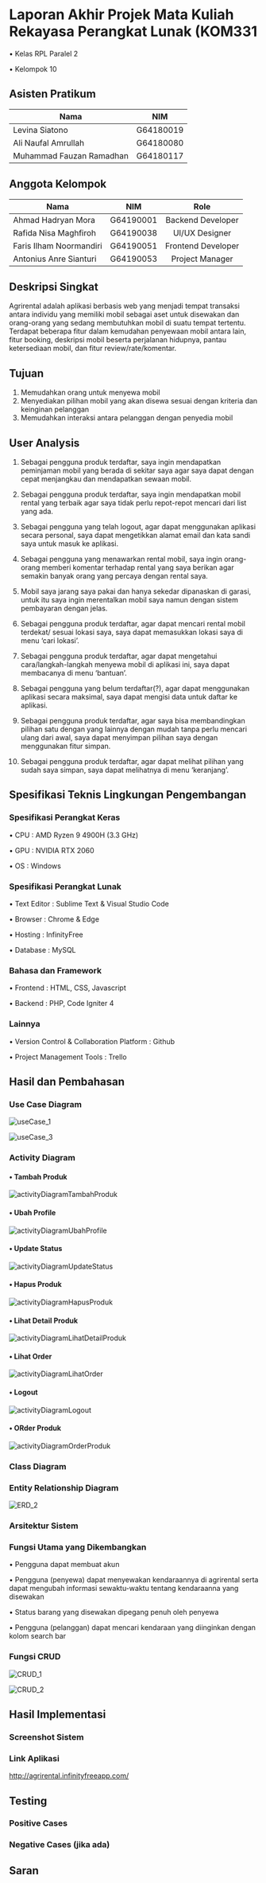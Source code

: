 # Laporan Akhir Projek Mata Kuliah Rekayasa Perangkat Lunak (KOM331
  • Kelas RPL Paralel 2
  
  • Kelompok 10
  
## Asisten Pratikum

| Nama                    | NIM       |
| ----------------------- |:---------:|
| Levina Siatono          | G64180019 |
| Ali Naufal Amrullah     | G64180080 |
| Muhammad Fauzan Ramadhan| G64180117 |
   
## Anggota Kelompok

| Nama                    | NIM       | Role               |
| ----------------------- |:---------:| :-----------------:|
| Ahmad Hadryan Mora      | G64190001 | Backend Developer  |
| Rafida Nisa Maghfiroh   | G64190038 | UI/UX Designer     |
| Faris Ilham Noormandiri | G64190051 | Frontend Developer |
| Antonius Anre Sianturi  | G64190053 | Project Manager    |
   
## Deskripsi Singkat
   Agrirental adalah aplikasi berbasis web yang menjadi tempat transaksi antara individu yang memiliki mobil sebagai aset untuk disewakan dan orang-orang yang sedang     membutuhkan mobil di suatu tempat tertentu. Terdapat beberapa fitur dalam kemudahan penyewaan mobil antara lain, fitur booking, deskripsi mobil beserta perjalanan hidupnya, pantau ketersediaan mobil, dan fitur review/rate/komentar.

## Tujuan

   1. Memudahkan orang untuk menyewa mobil
   2. Menyediakan pilihan mobil yang akan disewa sesuai dengan kriteria dan keinginan pelanggan
   3. Memudahkan interaksi antara pelanggan dengan penyedia mobil
  
## User Analysis

   1. Sebagai pengguna produk terdaftar, saya ingin mendapatkan peminjaman mobil yang berada di sekitar saya agar saya dapat dengan cepat menjangkau dan mendapatkan sewaan mobil.
    
   2. Sebagai pengguna produk terdaftar, saya ingin mendapatkan mobil rental yang terbaik agar saya tidak perlu repot-repot mencari dari list yang ada.
    
   3. Sebagai pengguna yang telah logout, agar dapat menggunakan aplikasi secara personal, saya dapat mengetikkan alamat email dan kata sandi saya untuk masuk ke aplikasi.
    
   4. Sebagai pengguna yang menawarkan rental mobil, saya ingin orang-orang memberi komentar terhadap rental yang saya berikan agar semakin banyak orang yang percaya dengan rental saya.
    
   5. Mobil saya jarang saya pakai dan hanya sekedar dipanaskan di garasi, untuk itu saya ingin merentalkan mobil saya namun dengan sistem pembayaran dengan jelas.
    
   6. Sebagai pengguna produk terdaftar, agar dapat mencari rental mobil terdekat/ sesuai lokasi saya, saya dapat memasukkan lokasi saya di menu ‘cari lokasi’.
    
   7. Sebagai pengguna produk terdaftar, agar dapat mengetahui cara/langkah-langkah menyewa mobil di aplikasi ini, saya dapat membacanya di menu ‘bantuan’.
    
   8. Sebagai pengguna yang belum terdaftar(?), agar dapat menggunakan aplikasi secara maksimal, saya dapat mengisi data untuk daftar ke aplikasi.
    
   9. Sebagai pengguna produk terdaftar, agar saya bisa membandingkan pilihan satu dengan yang lainnya dengan mudah tanpa perlu mencari ulang dari awal, saya dapat menyimpan pilihan saya dengan menggunakan fitur simpan.
    
   10. Sebagai pengguna produk terdaftar, agar dapat melihat pilihan yang sudah saya simpan, saya dapat melihatnya di menu ‘keranjang’.
    
## Spesifikasi Teknis Lingkungan Pengembangan
    
   ### Spesifikasi Perangkat Keras
   • CPU : AMD Ryzen 9 4900H (3.3 GHz)
        
   • GPU : NVIDIA RTX 2060
        
   • OS  : Windows
        
   ### Spesifikasi Perangkat Lunak
   • Text Editor : Sublime Text & Visual Studio Code
   
   • Browser     : Chrome & Edge
   
   • Hosting     : InfinityFree
   
   • Database    : MySQL
        
   ### Bahasa dan Framework
   • Frontend  : HTML, CSS, Javascript
   
   • Backend   : PHP, Code Igniter 4
        
   ### Lainnya
   • Version Control & Collaboration Platform  : Github
   
   • Project Management Tools                  : Trello

## Hasil dan Pembahasan

   ### Use Case Diagram
   
   ![useCase_1](https://user-images.githubusercontent.com/55394766/121964094-33559500-cd95-11eb-9a52-12ba2b4dd111.jpeg)
   
   ![useCase_3](https://user-images.githubusercontent.com/55394766/121967119-fcce4900-cd99-11eb-8631-aff3f63506b9.jpeg)
        
   ### Activity Diagram
   
   #### • Tambah Produk
   
   ![activityDiagramTambahProduk](https://user-images.githubusercontent.com/55394766/121841749-2e4b0400-cd09-11eb-8a73-49f5235f7997.jpeg)
    
   #### • Ubah Profile
   
   ![activityDiagramUbahProfile](https://user-images.githubusercontent.com/55394766/121841754-3014c780-cd09-11eb-88d7-b0021d8909b9.jpeg)
   
   #### • Update Status
   
   ![activityDiagramUpdateStatus](https://user-images.githubusercontent.com/55394766/121841756-30ad5e00-cd09-11eb-9bc5-ee45a523a07e.jpeg)
   
   #### • Hapus Produk
   
   ![activityDiagramHapusProduk](https://user-images.githubusercontent.com/55394766/121841761-32772180-cd09-11eb-946d-9ee15adf9a20.jpeg)
   
   #### • Lihat Detail Produk
   
   ![activityDiagramLihatDetailProduk](https://user-images.githubusercontent.com/55394766/121841764-330fb800-cd09-11eb-9a84-e4beb5db98f1.jpeg)
   
   #### • Lihat Order
   
   ![activityDiagramLihatOrder](https://user-images.githubusercontent.com/55394766/121841765-33a84e80-cd09-11eb-8278-a62c18f6c6ba.jpeg)
   
   #### • Logout
   
   ![activityDiagramLogout](https://user-images.githubusercontent.com/55394766/121841766-3440e500-cd09-11eb-9b66-f22943edd072.jpeg)
   
   #### • ORder Produk
   ![activityDiagramOrderProduk](https://user-images.githubusercontent.com/55394766/121841767-34d97b80-cd09-11eb-8c7d-c9338cf6a634.jpeg)
   
   ### Class Diagram
   
   ### Entity Relationship Diagram
   
   ![ERD_2](https://user-images.githubusercontent.com/55394766/121966663-394d7500-cd99-11eb-9360-02a6b683caeb.jpeg)
    
   ### Arsitektur Sistem 
    
   ### Fungsi Utama yang Dikembangkan
   • Pengguna dapat membuat akun
   
   • Pengguna (penyewa) dapat menyewakan kendaraannya di agrirental serta dapat mengubah informasi sewaktu-waktu tentang kendaraanna yang disewakan
   
   • Status barang yang disewakan dipegang penuh oleh penyewa 
   
   • Pengguna (pelanggan) dapat mencari kendaraan yang diinginkan dengan kolom search bar
   
    
   ### Fungsi CRUD
  
   ![CRUD_1](https://user-images.githubusercontent.com/55394766/121839240-d78efb80-cd03-11eb-8fe3-196ea152273d.png)
   
   ![CRUD_2](https://user-images.githubusercontent.com/55394766/121839248-d958bf00-cd03-11eb-9cda-a3d73d067c0d.png)

## Hasil Implementasi 
   ### Screenshot Sistem
    
   ### Link Aplikasi
   
   http://agrirental.infinityfreeapp.com/

## Testing
   ### Positive Cases
   
   ### Negative Cases (jika ada)
    
## Saran

    
